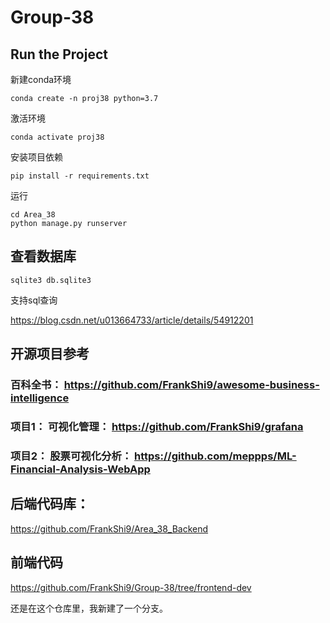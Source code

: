 # Group-38

## Run the Project

新建conda环境

`conda create -n proj38 python=3.7`

激活环境

`conda activate proj38`

安装项目依赖

`pip install -r requirements.txt `

运行
```
cd Area_38
python manage.py runserver
```




## 查看数据库

`sqlite3 db.sqlite3`

支持sql查询

https://blog.csdn.net/u013664733/article/details/54912201



## 开源项目参考

### 百科全书： https://github.com/FrankShi9/awesome-business-intelligence

### 项目1： 可视化管理： https://github.com/FrankShi9/grafana

### 项目2： 股票可视化分析： https://github.com/meppps/ML-Financial-Analysis-WebApp



## 后端代码库：
https://github.com/FrankShi9/Area_38_Backend



## 前端代码

https://github.com/FrankShi9/Group-38/tree/frontend-dev

还是在这个仓库里，我新建了一个分支。
